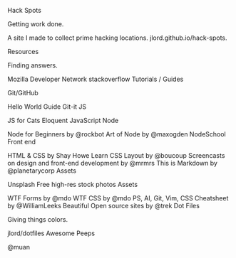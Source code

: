 Hack Spots

Getting work done.

A site I made to collect prime hacking locations. jlord.github.io/hack-spots.

Resources

Finding answers.

Mozilla Developer Network
stackoverflow
Tutorials / Guides

Git/GitHub

Hello World Guide
Git-it
JS

JS for Cats
Eloquent JavaScript
Node

Node for Beginners by @rockbot
Art of Node by @maxogden
NodeSchool
Front end

HTML & CSS by Shay Howe
Learn CSS Layout by @boucoup
Screencasts on design and front-end development by @mrmrs
This is Markdown by @planetarycorp
Assets

Unsplash Free high-res stock photos
Assets

WTF Forms by @mdo
WTF CSS by @mdo
PS, AI, Git, Vim, CSS Cheatsheet by @WilliamLeeks
Beautiful Open source sites by @trek
Dot Files

Giving things colors.

jlord/dotfiles
Awesome Peeps

@muan
